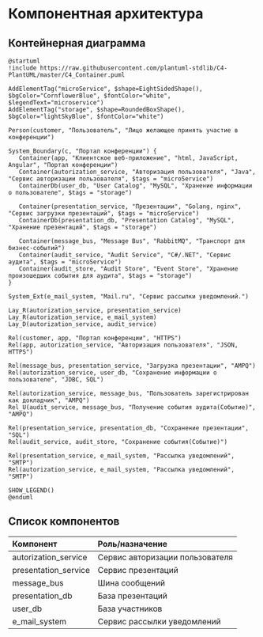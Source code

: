 # Компонентная архитектура
<!-- Состав и взаимосвязи компонентов системы между собой и внешними системами с указанием протоколов, ключевые технологии, используемые для реализации компонентов.
Диаграмма контейнеров C4 и текстовое описание. 
Подробнее: https://confluence.mts.ru/pages/viewpage.action?pageId=375783368
-->
## Контейнерная диаграмма

```plantuml
@startuml
!include https://raw.githubusercontent.com/plantuml-stdlib/C4-PlantUML/master/C4_Container.puml

AddElementTag("microService", $shape=EightSidedShape(), $bgColor="CornflowerBlue", $fontColor="white", $legendText="microservice")
AddElementTag("storage", $shape=RoundedBoxShape(), $bgColor="lightSkyBlue", $fontColor="white")

Person(customer, "Пользователь", "Лицо желающее принять участие в конференции")

System_Boundary(c, "Портал конференции") {
   Container(app, "Клиентское веб-приложение", "html, JavaScript, Angular", "Портал конференции")
   Container(autorization_service, "Авторизация пользователя", "Java", "Сервис авторизации пользователя", $tags = "microService")      
   ContainerDb(user_db, "User Catalog", "MySQL", "Хранение информации о пользователе", $tags = "storage")
   
   Container(presentation_service, "Презентации", "Golang, nginx", "Сервис загрузки презентаций", $tags = "microService")      
   ContainerDb(presentation_db, "Presentation Catalog", "MySQL", "Хранение презентаций", $tags = "storage")
    
   Container(message_bus, "Message Bus", "RabbitMQ", "Транспорт для бизнес-событий")
   Container(audit_service, "Audit Service", "C#/.NET", "Сервис аудита", $tags = "microService")      
   Container(audit_store, "Audit Store", "Event Store", "Хранение произошедших события для аудита", $tags = "storage")
}

System_Ext(e_mail_system, "Mail.ru", "Сервис рассылки уведомлений.")  

Lay_R(autorization_service, presentation_service)
Lay_R(autorization_service, e_mail_system)
Lay_D(autorization_service, audit_service)

Rel(customer, app, "Портал конференции", "HTTPS")
Rel(app, autorization_service, "Авторизация пользователя", "JSON, HTTPS")

Rel(message_bus, presentation_service, "Загрузка презентации", "AMPQ")
Rel(autorization_service, user_db, "Сохранение информации о пользователе", "JDBC, SQL")

Rel(autorization_service, message_bus, "Пользователь зарегистрирован как докладчик", "AMPQ")
Rel_U(audit_service, message_bus, "Получение события аудита(Событие)", "AMPQ")

Rel(presentation_service, presentation_db, "Сохранение презентации", "SQL")
Rel(audit_service, audit_store, "Сохранение события(Событие)")

Rel(presentation_service, e_mail_system, "Рассылка уведомлений", "SMTP")
Rel(autorization_service, e_mail_system, "Рассылка уведомлений", "SMTP")  

SHOW_LEGEND()
@enduml
```

## Список компонентов
| Компонент             | Роль/назначение                  |
|:----------------------|:---------------------------------|
| autorization_service | Сервис авторизации пользователя|
| presentation_service | Сервис презентаций|
| message_bus | Шина сообщений|
| presentation_db | База презентаций|
| user_db | База участников|
| e_mail_system|Сервис рассылки уведомлений|
